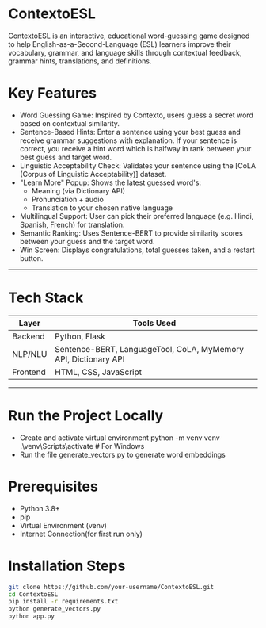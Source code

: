 # ContextoESL

ContextoESL is an interactive, educational word-guessing game designed to help English-as-a-Second-Language (ESL) learners improve their vocabulary, grammar, and language skills through contextual feedback, grammar hints, translations, and definitions.

# Key Features

- Word Guessing Game: Inspired by Contexto, users guess a secret word based on contextual similarity.
- Sentence-Based Hints: Enter a sentence using your best guess and receive grammar suggestions with explanation. If your sentence is correct, you receive a hint word which is halfway in rank between your best guess and target word.
- Linguistic Acceptability Check: Validates your sentence using the [CoLA (Corpus of Linguistic Acceptability)] dataset.
- "Learn More" Popup: Shows the latest guessed word's:
  - Meaning (via Dictionary API)
  - Pronunciation + audio
  - Translation to your chosen native language
- Multilingual Support: User can pick their preferred language (e.g. Hindi, Spanish, French) for translation.
- Semantic Ranking: Uses Sentence-BERT to provide similarity scores between your guess and the target word.
- Win Screen: Displays congratulations, total guesses taken, and a restart button.

---

# Tech Stack

| Layer        | Tools Used                                                                  |
|--------------|-----------------------------------------------------------------------------|
| Backend      | Python, Flask                                                               |
| NLP/NLU      | Sentence-BERT, LanguageTool, CoLA, MyMemory API, Dictionary API             |
| Frontend     | HTML, CSS, JavaScript                                                       |                                        |

---

# Run the Project Locally
- Create and activate virtual environment
python -m venv venv
.\venv\Scripts\activate     # For Windows
- Run the file generate_vectors.py to generate word embeddings

# Prerequisites

- Python 3.8+
- pip
- Virtual Environment (venv)
- Internet Connection(for first run only)

# Installation Steps

```bash
git clone https://github.com/your-username/ContextoESL.git
cd ContextoESL
pip install -r requirements.txt
python generate_vectors.py
python app.py
